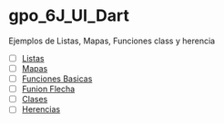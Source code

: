 # gpo_6J_UI_Dart
Ejemplos de Listas, Mapas, Funciones class y herencia 

- [ ] [Listas](https://dartpad.dartlang.org/62d47861cdab3ba381d2d18dd3dc9eae)
- [ ] [Mapas](https://dartpad.dartlang.org/)
- [ ] [Funciones Basicas](https://dartpad.dartlang.org/)
- [ ] [Funion Flecha](https://dartpad.dartlang.org/)
- [ ] [Clases](https://dartpad.dartlang.org/)
- [ ] [Herencias](https://dartpad.dartlang.org/) 
